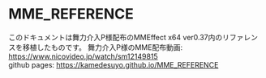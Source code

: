 # MME_REFERENCE
このドキュメントは舞力介入P様配布のMMEffect x64 ver0.37内のリファレンスを移植したものです。
舞力介入P様のMME配布動画: https://www.nicovideo.jp/watch/sm12149815<br>
github pages: https://kamedesuyo.github.io/MME_REFERENCE
